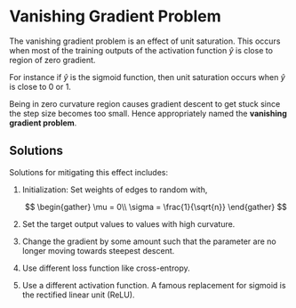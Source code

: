 #  Vanishing Gradient Problem

The vanishing gradient problem is an effect of unit saturation. This occurs when most of the training outputs of the activation function $\hat y$ is close to region of zero gradient.

For instance if $\hat y$ is the sigmoid function, then unit saturation occurs when $\hat y$ is close to 0 or 1.

Being in zero curvature region causes gradient descent to get stuck since the step size becomes too small. Hence appropriately named the **vanishing gradient problem**.

## Solutions

Solutions for mitigating this effect includes:

1. Initialization: Set weights of edges to random with,

    $$
    \begin{gather}
    \mu = 0\\
    \sigma = \frac{1}{\sqrt{n}}
    \end{gather}
    $$
2. Set the target output values to values with high curvature.
3. Change the gradient by some amount such that the parameter are no longer moving towards steepest descent.
4. Use different loss function like cross-entropy.
5. Use a different activation function. A famous replacement for sigmoid is the rectified linear unit (ReLU).
